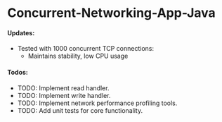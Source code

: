 # Concurrent-Networking-App-Java

#### Updates:

- Tested with 1000 concurrent TCP connections:
  - Maintains stability, low CPU usage

#### Todos:

- TODO: Implement read handler.
- TODO: Implement write handler.
- TODO: Implement network performance profiling tools.
- TODO: Add unit tests for core functionality.

